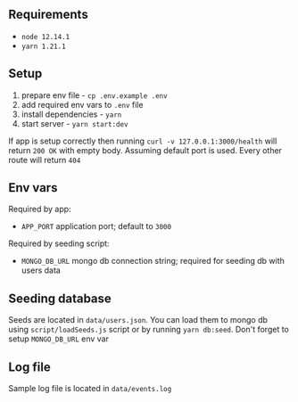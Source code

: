 ## Requirements

- `node 12.14.1`
- `yarn 1.21.1`

## Setup

1. prepare env file - `cp .env.example .env`
1. add required env vars to `.env` file
1. install dependencies - `yarn`
1. start server - `yarn start:dev`

If app is setup correctly then running `curl -v 127.0.0.1:3000/health` will
return `200 OK` with empty body. Assuming default port is used. Every other
route will return `404`

## Env vars

Required by app:

- `APP_PORT` application port; default to `3000`

Required by seeding script:

- `MONGO_DB_URL` mongo db connection string; required for seeding db with users data

## Seeding database

Seeds are located in `data/users.json`. You can load them to mongo db using
`script/loadSeeds.js` script or by running `yarn db:seed`. Don't forget to
setup `MONGO_DB_URL` env var

## Log file

Sample log file is located in `data/events.log`
